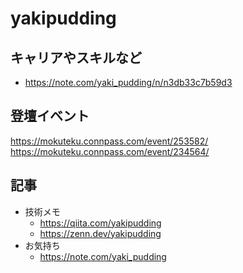 # yakipudding
## キャリアやスキルなど
- https://note.com/yaki_pudding/n/n3db33c7b59d3

## 登壇イベント
https://mokuteku.connpass.com/event/253582/
https://mokuteku.connpass.com/event/234564/

## 記事
- 技術メモ
  - https://qiita.com/yakipudding
  - https://zenn.dev/yakipudding
- お気持ち
  - https://note.com/yaki_pudding